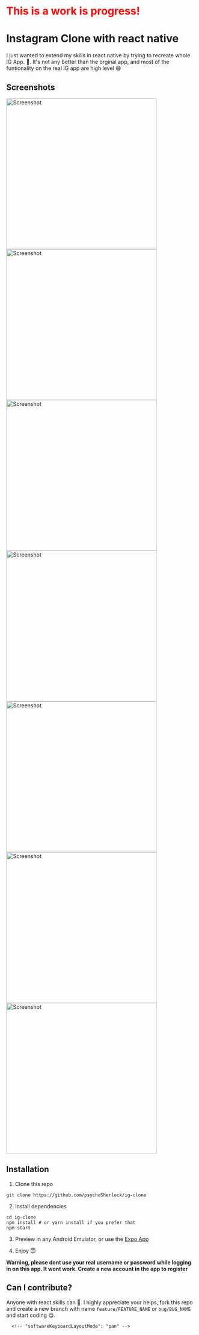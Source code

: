 <h1 style="color: red">This is a work is progress!</h1>

# Instagram Clone with react native

I just wanted to extend my skills in react native by trying to recreate whole IG App. 🤪.
It's not any better than the orginal app, and most of the funtionality on the real IG app are high level 😅

## Screenshots
<img src="https://user-images.githubusercontent.com/81918189/143669975-15b15df6-ebef-4924-9300-432d756997c3.jpg" alt="Screenshot" height="400" />
<img src="https://user-images.githubusercontent.com/81918189/143669980-7208ca27-48bd-4f5f-b484-b507b89d0b8a.jpg" alt="Screenshot" height="400" />
<img src="https://user-images.githubusercontent.com/81918189/143669981-3985652c-04cb-4a7f-9388-dfeb1e7b7692.jpg" alt="Screenshot" height="400" />
<img src="https://user-images.githubusercontent.com/81918189/143669983-3bf2d295-ec8e-403f-951a-d3d725b9fe5a.jpg" alt="Screenshot" height="400" />
<img src="https://user-images.githubusercontent.com/81918189/143669986-519663dd-af3a-4720-8362-bba11e1e315a.jpg" alt="Screenshot" height="400" />
<img src="https://user-images.githubusercontent.com/81918189/143669988-c301caea-f470-49f9-a465-e8f465545ce9.jpg" alt="Screenshot" height="400" />
<img src="https://user-images.githubusercontent.com/81918189/143669990-82643ff5-14a4-4e7d-9c8d-113aa234a955.jpg" alt="Screenshot" height="400" />


## Installation

1. Clone this repo

```
git clone https://github.com/psychoSherlock/ig-clone
```

2. Install dependencies

```
cd ig-clone
npm install # or yarn install if you prefer that
npm start
```

3. Preview in any Android Emulator, or use the [Expo App](https://play.google.com/store/apps/details?id=host.exp.exponent&hl=en&gl=US)

4. Enjoy 😇

**Warning, please dont use your real username or password while logging in on this app. It wont work. Create a new account in the app to register**

## Can I contribute?

Anyone with react skills can 🤗. I highly appreciate your helps, fork this repo and create a new branch with name `feature/FEATURE_NAME` or `bug/BUG_NAME` and start coding 😋.

      <!-- "softwareKeyboardLayoutMode": "pan" -->

